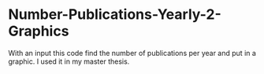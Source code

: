 # Number-Publications-Yearly-2-Graphics
With an input this code find the number of publications per year and put in a graphic. I used it in my master thesis.
